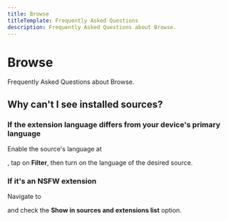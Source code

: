 ```yaml
---
title: Browse
titleTemplate: Frequently Asked Questions
description: Frequently Asked Questions about Browse.
---
```


# Browse
Frequently Asked Questions about Browse.

## Why can't I see installed sources?

### If the extension language differs from your device's primary language
Enable the source's language at <nav to="sources">, tap on **Filter**, then turn on the language of the desired source.

### If it's an NSFW extension
Navigate to <nav to="browse"> and check the **Show in sources and extensions list** option.
